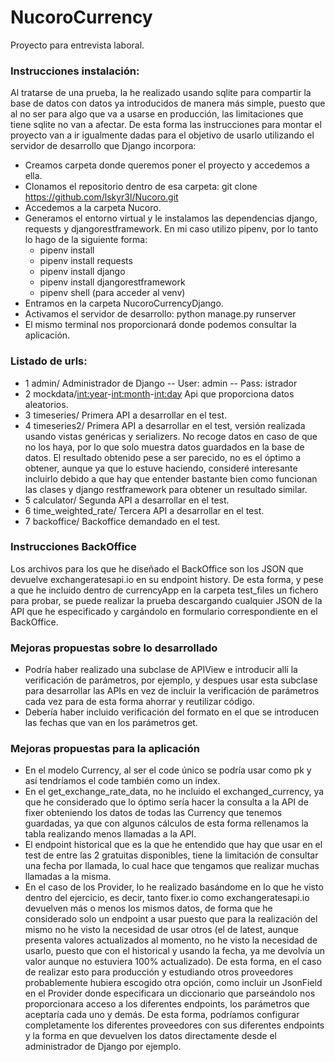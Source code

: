 # NucoroCurrency

Proyecto para entrevista laboral.

### Instrucciones instalación:
Al tratarse de una prueba, la he realizado usando sqlite para compartir la base de datos con datos ya introducidos de manera más simple, puesto que al no ser para algo que va a usarse en producción, las limitaciones que tiene sqlite no van a afectar. De esta forma las instrucciones para montar el proyecto van a ir igualmente dadas para el objetivo de usarlo utilizando el servidor de desarrollo que Django incorpora:

- Creamos carpeta donde queremos poner el proyecto y accedemos a ella.
- Clonamos el repositorio dentro de esa carpeta: git clone https://github.com/lskyr3l/Nucoro.git
- Accedemos a la carpeta Nucoro.
- Generamos el entorno virtual y le instalamos las dependencias django, requests y djangorestframework. En mi caso utilizo pipenv, por lo tanto lo hago de la siguiente forma:
    - pipenv install
    - pipenv install requests
    - pipenv install django
    - pipenv install djangorestframework
    - pipenv shell (para acceder al venv)
- Entramos en la carpeta NucoroCurrencyDjango.
- Activamos el servidor de desarrollo: python manage.py runserver
- El mismo terminal nos proporcionará donde podemos consultar la aplicación.


### Listado de urls:
- 1 admin/        Administrador de Django -- User: admin -- Pass: istrador
- 2 mockdata/<int:year>-<int:month>-<int:day>     Api que proporciona datos aleatorios.
- 3 timeseries/       Primera API a desarrollar en el test.
- 4 timeseries2/      Primera API a desarrollar en el test, versión realizada usando vistas genéricas y serializers. No recoge datos en caso de que no los haya, por lo que solo muestra datos guardados en la base de datos. El resultado obtenido pese a ser parecido, no es el óptimo a obtener, aunque ya que lo estuve haciendo, consideré interesante incluirlo debido a que hay que entender bastante bien como funcionan las clases y django restframework para obtener un resultado similar.
- 5 calculator/       Segunda API a desarrollar en el test.
- 6 time_weighted_rate/       Tercera API a desarrollar en el test.
- 7 backoffice/       Backoffice demandado en el test.


### Instrucciones BackOffice
Los archivos para los que he diseñado el BackOffice son los JSON que devuelve exchangeratesapi.io en su endpoint history. De esta forma, y pese a que he incluido dentro de currencyApp en la carpeta test_files un fichero para probar, se puede realizar la prueba descargando cualquier JSON de la API que he especificado y cargándolo en formulario correspondiente en el BackOffice.


### Mejoras propuestas sobre lo desarrollado
- Podría haber realizado una subclase de APIView e introducir allí la verificación de parámetros, por ejemplo, y despues usar esta subclase para desarrollar las APIs en vez de incluir la verificación de parámetros cada vez para de esta forma ahorrar y reutilizar código.
- Debería haber incluido verificación del formato en el que se introducen las fechas que van en los parámetros get.


### Mejoras propuestas para la aplicación
- En el modelo Currency, al ser el code único se podría usar como pk y así tendríamos el code también como un index.
- En el get_exchange_rate_data, no he incluido el exchanged_currency, ya que he considerado que lo óptimo sería hacer la consulta a la API de fixer obteniendo los datos de todas las Currency que tenemos guardadas, ya que con algunos cálculos de esta forma rellenamos la tabla realizando menos llamadas a la API.
- El endpoint historical que es la que he entendido que hay que usar en el test de entre las 2 gratuitas disponibles, tiene la limitación de consultar una fecha por llamada, lo cual hace que tengamos que realizar muchas llamadas a la misma.
- En el caso de los Provider, lo he realizado basándome en lo que he visto dentro del ejercicio, es decir, tanto fixer.io como exchangeratesapi.io devuelven más o menos los mismos datos, de forma que he considerado solo un endpoint a usar puesto que para la realización del mismo no he visto la necesidad de usar otros (el de latest, aunque presenta valores actualizados al momento, no he visto la necesidad de usarlo, puesto que con el historical y usando la fecha, ya me devolvía un valor aunque no estuviera 100% actualizado). De esta forma, en el caso de realizar esto para producción y estudiando otros proveedores probablemente hubiera escogido otra opción, como incluir un JsonField en el Provider donde especificara un diccionario que parseándolo nos proporcionara acceso a los diferentes endpoints, los parámetros que aceptaría cada uno y demás. De esta forma, podríamos configurar completamente los diferentes proveedores con sus diferentes endpoints y la forma en que devuelven los datos directamente desde el administrador de Django por ejemplo.